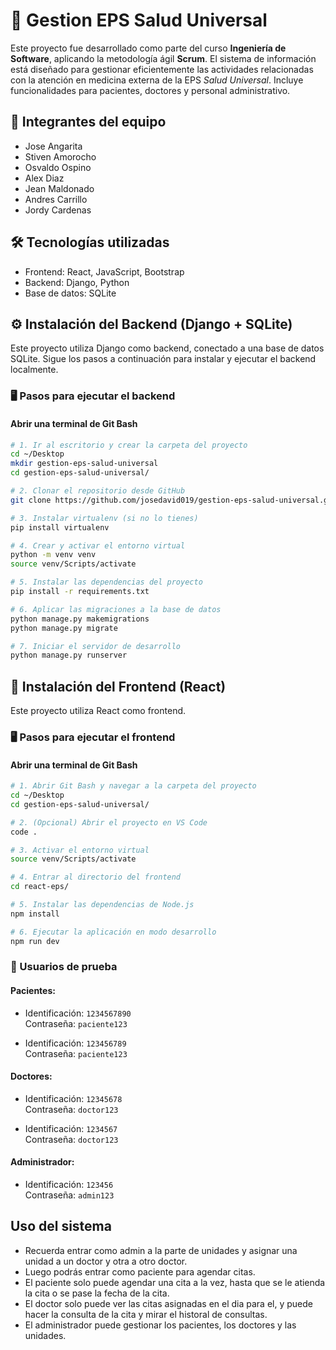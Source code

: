 # 🏥 Gestion EPS Salud Universal

Este proyecto fue desarrollado como parte del curso **Ingeniería de Software**, aplicando la metodología ágil **Scrum**. El sistema de información está diseñado para gestionar eficientemente las actividades relacionadas con la atención en medicina externa de la EPS _Salud Universal_. Incluye funcionalidades para pacientes, doctores y personal administrativo.

## 👥 Integrantes del equipo

- Jose Angarita
- Stiven Amorocho
- Osvaldo Ospino
- Alex Diaz
- Jean Maldonado
- Andres Carrillo
- Jordy Cardenas

## 🛠️ Tecnologías utilizadas

- Frontend: React, JavaScript, Bootstrap
- Backend: Django, Python
- Base de datos: SQLite

## ⚙️ Instalación del Backend (Django + SQLite)

Este proyecto utiliza Django como backend, conectado a una base de datos SQLite. Sigue los pasos a continuación para instalar y ejecutar el backend localmente.

### 🖥️ Pasos para ejecutar el backend

#### Abrir una terminal de Git Bash

```bash
# 1. Ir al escritorio y crear la carpeta del proyecto
cd ~/Desktop
mkdir gestion-eps-salud-universal
cd gestion-eps-salud-universal/

# 2. Clonar el repositorio desde GitHub
git clone https://github.com/josedavid019/gestion-eps-salud-universal.git .

# 3. Instalar virtualenv (si no lo tienes)
pip install virtualenv

# 4. Crear y activar el entorno virtual
python -m venv venv
source venv/Scripts/activate

# 5. Instalar las dependencias del proyecto
pip install -r requirements.txt

# 6. Aplicar las migraciones a la base de datos
python manage.py makemigrations
python manage.py migrate

# 7. Iniciar el servidor de desarrollo
python manage.py runserver
```

## 🚀 Instalación del Frontend (React)

Este proyecto utiliza React como frontend.

### 🖥️ Pasos para ejecutar el frontend

#### Abrir una terminal de Git Bash

```bash
# 1. Abrir Git Bash y navegar a la carpeta del proyecto
cd ~/Desktop
cd gestion-eps-salud-universal/

# 2. (Opcional) Abrir el proyecto en VS Code
code .

# 3. Activar el entorno virtual
source venv/Scripts/activate

# 4. Entrar al directorio del frontend
cd react-eps/

# 5. Instalar las dependencias de Node.js
npm install

# 6. Ejecutar la aplicación en modo desarrollo
npm run dev
```

### 👥 Usuarios de prueba

#### Pacientes:

- Identificación: `1234567890`  
  Contraseña: `paciente123`

- Identificación: `123456789`  
  Contraseña: `paciente123`

#### Doctores:

- Identificación: `12345678`  
  Contraseña: `doctor123`

- Identificación: `1234567`  
  Contraseña: `doctor123`

#### Administrador:

- Identificación: `123456`  
  Contraseña: `admin123`

## Uso del sistema

- Recuerda entrar como admin a la parte de unidades y asignar una unidad a un doctor y otra a otro doctor.
- Luego podrás entrar como paciente para agendar citas.
- El paciente solo puede agendar una cita a la vez, hasta que se le atienda la cita o se pase la fecha de la cita.
- El doctor solo puede ver las citas asignadas en el dia para el, y puede hacer la consulta de la cita y mirar el historal de consultas.
- El administrador puede gestionar los pacientes, los doctores y las unidades.
